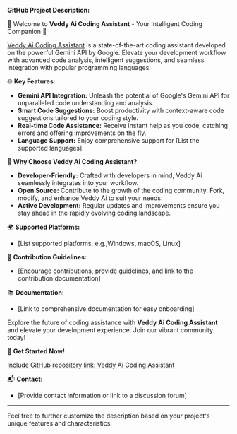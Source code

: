 **GitHub Project Description:**

🚀 Welcome to **Veddy Ai Coding Assistant** - Your Intelligent Coding Companion 🚀

[Veddy Ai Coding Assistant](https://github.com/thevk22/VeddyAI-Gemini) is a state-of-the-art coding assistant developed on the powerful Gemini API by Google. Elevate your development workflow with advanced code analysis, intelligent suggestions, and seamless integration with popular programming languages.

🌐 **Key Features:**
- **Gemini API Integration:** Unleash the potential of Google's Gemini API for unparalleled code understanding and analysis.
- **Smart Code Suggestions:** Boost productivity with context-aware code suggestions tailored to your coding style.
- **Real-time Code Assistance:** Receive instant help as you code, catching errors and offering improvements on the fly.
- **Language Support:** Enjoy comprehensive support for [List the supported languages].


🌈 **Why Choose Veddy Ai Coding Assistant?**
- **Developer-Friendly:** Crafted with developers in mind, Veddy Ai seamlessly integrates into your workflow.
- **Open Source:** Contribute to the growth of the coding community. Fork, modify, and enhance Veddy Ai to suit your needs.
- **Active Development:** Regular updates and improvements ensure you stay ahead in the rapidly evolving coding landscape.

🌍 **Supported Platforms:**
- [List supported platforms, e.g.,Windows, macOS, Linux]

🤝 **Contribution Guidelines:**
- [Encourage contributions, provide guidelines, and link to the contribution documentation]

📚 **Documentation:**
- [Link to comprehensive documentation for easy onboarding]

Explore the future of coding assistance with **Veddy Ai Coding Assistant** and elevate your development experience. Join our vibrant community today!

🚀 **Get Started Now!**

[Include GitHub repository link: Veddy Ai Coding Assistant](https://github.com/thevk22/VeddyAI-Gemini)

📬 **Contact:**
- [Provide contact information or link to a discussion forum]

--- 

Feel free to further customize the description based on your project's unique features and characteristics.
